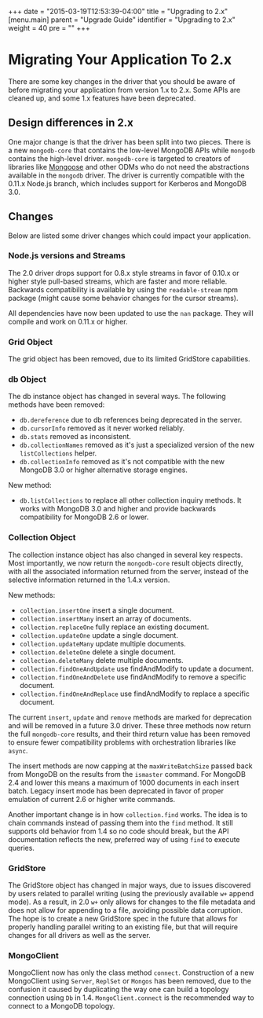 +++
date = "2015-03-19T12:53:39-04:00"
title = "Upgrading to 2.x"
[menu.main]
  parent = "Upgrade Guide"
  identifier = "Upgrading to 2.x"
  weight = 40
  pre = "<i class='fa fa-wrench'></i>"
+++

# Migrating Your Application To 2.x

There are some key changes in the driver that you should be aware of before migrating your application from version 1.x to 2.x.
Some APIs are cleaned up, and some 1.x features have been deprecated.

## Design differences in 2.x

One major change is that the driver has been split into two pieces. There is a new `mongodb-core` that contains the
low-level MongoDB APIs while `mongodb` contains the high-level driver. `mongodb-core` is targeted to creators of libraries like [Mongoose](http://mongoosejs.com/) and other ODMs who do not need the abstractions available in the `mongodb` driver. The driver is
currently compatible with the 0.11.x Node.js branch, which includes support for Kerberos and MongoDB 3.0.

## Changes

Below are listed some driver changes which could impact your application.

### Node.js versions and Streams

The 2.0 driver drops support for 0.8.x style streams in favor of 0.10.x or higher style pull-based streams, which are
faster and more reliable. Backwards compatibility is available by using the `readable-stream` npm package (might cause
some behavior changes for the cursor streams).

All dependencies have now been updated to use the `nan` package. They will compile and work on 0.11.x or higher.

### Grid Object

The grid object has been removed, due to its limited GridStore capabilities.

### db Object

The db instance object has changed in several ways. The following methods have been removed:

* `db.dereference` due to db references being deprecated in the server.
* `db.cursorInfo` removed as it never worked reliably.
* `db.stats` removed as inconsistent.
* `db.collectionNames` removed as it's just a specialized version of the new `listCollections` helper.
* `db.collectionInfo` removed as it's not compatible with the new MongoDB 3.0 or higher alternative storage engines.

New method:

* `db.listCollections` to replace all other collection inquiry methods. It works with MongoDB 3.0 and higher and provide backwards compatibility for MongoDB 2.6 or lower.

### Collection Object

The collection instance object has also changed in several key respects. Most importantly, we now return the `mongodb-core` result objects directly, with all the associated information returned from the server, instead of the selective information returned in the 1.4.x version.

New methods:

* `collection.insertOne` insert a single document.
* `collection.insertMany` insert an array of documents.
* `collection.replaceOne` fully replace an existing document.
* `collection.updateOne` update a single document.
* `collection.updateMany` update multiple documents.
* `collection.deleteOne` delete a single document.
* `collection.deleteMany` delete multiple documents.
* `collection.findOneAndUpdate` use findAndModify to update a document.
* `collection.findOneAndDelete` use findAndModify to remove a specific document.
* `collection.findOneAndReplace` use findAndModify to replace a specific document.

The current `insert`, `update` and `remove` methods are marked for deprecation and will be removed in a future 3.0 driver. These three methods now return the full `mongodb-core` results, and their third return value has been removed to ensure fewer compatibility problems with orchestration libraries like `async`.

The insert methods are now capping at the `maxWriteBatchSize` passed back from MongoDB on the results from the `ismaster` command. For MongoDB 2.4 and lower this means a maximum of 1000 documents in each insert batch. Legacy insert mode has been deprecated in favor of proper emulation of current 2.6 or higher write commands.

Another important change is in how `collection.find` works. The idea is to chain commands instead of passing them into the `find` method. It still supports old behavior from 1.4 so no code should break, but the API documentation reflects the new, preferred way of using `find` to execute queries.

### GridStore

The GridStore object has changed in major ways, due to issues discovered by users related to parallel writing (using the previously available `w+` append mode). As a result, in 2.0 `w+` only allows for changes to the file metadata and does not allow for appending to a file, avoiding possible data corruption. The hope is to create a new GridStore spec in the future that allows for properly handling parallel writing to an existing file, but that will require changes for all drivers as well as the server.

### MongoClient

MongoClient now has only the class method `connect`. Construction of a new MongoClient using `Server`, `ReplSet` or `Mongos` has been removed, due to the confusion it caused by duplicating the way one can build a topology connection using `Db` in 1.4. `MongoClient.connect` is the recommended way to connect to a MongoDB topology.

